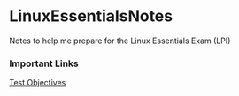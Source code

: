 # LinuxEssentialsNotes
Notes to help me prepare for the Linux Essentials Exam (LPI)

### Important Links 
[Test Objectives ](https://www.lpi.org/our-certifications/exam-010-objectives)


